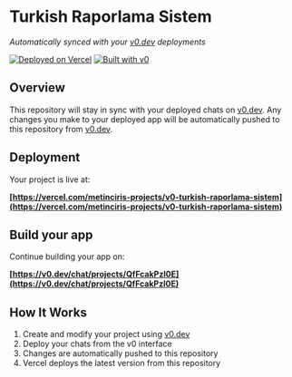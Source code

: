 # Turkish Raporlama Sistem

*Automatically synced with your [v0.dev](https://v0.dev) deployments*

[![Deployed on Vercel](https://img.shields.io/badge/Deployed%20on-Vercel-black?style=for-the-badge&logo=vercel)](https://vercel.com/metinciris-projects/v0-turkish-raporlama-sistem)
[![Built with v0](https://img.shields.io/badge/Built%20with-v0.dev-black?style=for-the-badge)](https://v0.dev/chat/projects/QfFcakPzl0E)

## Overview

This repository will stay in sync with your deployed chats on [v0.dev](https://v0.dev).
Any changes you make to your deployed app will be automatically pushed to this repository from [v0.dev](https://v0.dev).

## Deployment

Your project is live at:

**[https://vercel.com/metinciris-projects/v0-turkish-raporlama-sistem](https://vercel.com/metinciris-projects/v0-turkish-raporlama-sistem)**

## Build your app

Continue building your app on:

**[https://v0.dev/chat/projects/QfFcakPzl0E](https://v0.dev/chat/projects/QfFcakPzl0E)**

## How It Works

1. Create and modify your project using [v0.dev](https://v0.dev)
2. Deploy your chats from the v0 interface
3. Changes are automatically pushed to this repository
4. Vercel deploys the latest version from this repository